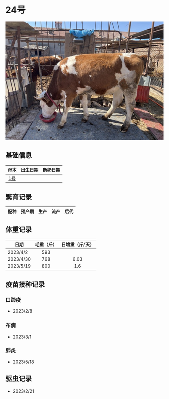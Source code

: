 # 24号
![24号](/images/simmental/third/24.jpeg)

## 基础信息
|母本                   |出生日期|断奶日期|
|:--:                   |:-----:|:-----:|
|[1号](../third/1.md) | ||

## 繁育记录
|配种|预产期|生产|流产|后代|
|:------:|:------:|:------:  |:------:|:--------------------:|

## 体重记录
| 日期           |    毛重（斤）  |日增重（斤/天）|
| ------------- | :-----------: |:------------:|
| 2023/4/2      |      593      |     |
| 2023/4/30     |      768      |6.03 |
| 2023/5/19     |      800      |1.6  |

## 疫苗接种记录
### 口蹄疫
- 2023/2/8
### 布病
- 2023/3/1
### 肺炎
- 2023/5/18

## 驱虫记录
- 2023/2/21
